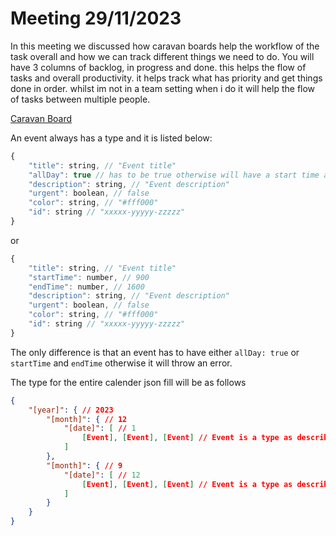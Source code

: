 # Meeting 29/11/2023

In this meeting we discussed how caravan boards help the workflow of the task overall and how we can track different things we need to do. You will have 3 columns of backlog, in progress and done. this helps the flow of tasks and overall productivity. it helps track what has priority and get things done in order. whilst im not in a team setting when i do it will help the flow of tasks between multiple people.

[Caravan Board](https://github.com/users/bobbymannino/projects/1)

An event always has a type and it is listed below:

```js
{
    "title": string, // "Event title"
    "allDay": true // has to be true otherwise will have a start time and end time
    "description": string, // "Event description"
    "urgent": boolean, // false
    "color": string, // "#fff000"
    "id": string // "xxxxx-yyyyy-zzzzz"
}
```

or

```js
{
    "title": string, // "Event title"
    "startTime": number, // 900
    "endTime": number, // 1600
    "description": string, // "Event description"
    "urgent": boolean, // false
    "color": string, // "#fff000"
    "id": string // "xxxxx-yyyyy-zzzzz"
}
```

The only difference is that an event has to have either `allDay: true` or `startTime` and `endTime` otherwise it will throw an error.

The type for the entire calender json fill will be as follows

```json
{
    "[year]": { // 2023
        "[month]": { // 12
            "[date]": [ // 1
                [Event], [Event], [Event] // Event is a type as described above
            ]
        },
        "[month]": { // 9
            "[date]": [ // 12
                [Event], [Event], [Event] // Event is a type as described above
            ]
        }
    }
}
```
